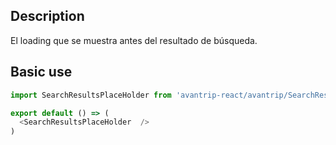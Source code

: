 ## Description
El loading que se muestra antes del resultado de búsqueda.

## Basic use

```javascript
import SearchResultsPlaceHolder from 'avantrip-react/avantrip/SearchResultsPlaceHolder';

export default () => (
  <SearchResultsPlaceHolder  />
)
```

